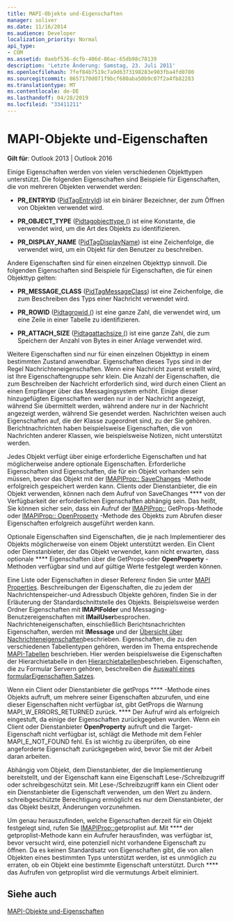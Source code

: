 ```yaml
---
title: MAPI-Objekte und-Eigenschaften
manager: soliver
ms.date: 11/16/2014
ms.audience: Developer
localization_priority: Normal
api_type:
- COM
ms.assetid: 0aebf536-dcfb-406d-86ac-65db98c78139
description: 'Letzte Änderung: Samstag, 23. Juli 2011'
ms.openlocfilehash: 7fef84b7519c7a9d6373198283e903fba4fd0780
ms.sourcegitcommit: 8657170d071f9bcf680aba50b9c07f2a4fb82283
ms.translationtype: MT
ms.contentlocale: de-DE
ms.lasthandoff: 04/28/2019
ms.locfileid: "33411211"
---
```

# <a name="mapi-objects-and-properties"></a>MAPI-Objekte und-Eigenschaften

  
  
**Gilt für**: Outlook 2013 | Outlook 2016 
  
Einige Eigenschaften werden von vielen verschiedenen Objekttypen unterstützt. Die folgenden Eigenschaften sind Beispiele für Eigenschaften, die von mehreren Objekten verwendet werden:
  
- **PR_ENTRYID** ([PidTagEntryId](pidtagentryid-canonical-property.md)) ist ein binärer Bezeichner, der zum Öffnen von Objekten verwendet wird.
    
- **PR_OBJECT_TYPE** ([Pidtagobjecttype (](pidtagobjecttype-canonical-property.md)) ist eine Konstante, die verwendet wird, um die Art des Objekts zu identifizieren.
    
- **PR_DISPLAY_NAME** ([PidTagDisplayName](pidtagdisplayname-canonical-property.md)) ist eine Zeichenfolge, die verwendet wird, um ein Objekt für den Benutzer zu beschreiben.
    
Andere Eigenschaften sind für einen einzelnen Objekttyp sinnvoll. Die folgenden Eigenschaften sind Beispiele für Eigenschaften, die für einen Objekttyp gelten:
  
- **PR_MESSAGE_CLASS** ([PidTagMessageClass](pidtagmessageclass-canonical-property.md)) ist eine Zeichenfolge, die zum Beschreiben des Typs einer Nachricht verwendet wird.
    
- **PR_ROWID** ([Pidtagrowid (](pidtagrowid-canonical-property.md)) ist eine ganze Zahl, die verwendet wird, um eine Zeile in einer Tabelle zu identifizieren.
    
- **PR_ATTACH_SIZE** ([Pidtagattachsize (](pidtagattachsize-canonical-property.md)) ist eine ganze Zahl, die zum Speichern der Anzahl von Bytes in einer Anlage verwendet wird.
    
Weitere Eigenschaften sind nur für einen einzelnen Objekttyp in einem bestimmten Zustand anwendbar. Eigenschaften dieses Typs sind in der Regel Nachrichteneigenschaften. Wenn eine Nachricht zuerst erstellt wird, ist Ihre Eigenschaftengruppe sehr klein. Die Anzahl der Eigenschaften, die zum Beschreiben der Nachricht erforderlich sind, wird durch einen Client an einen Empfänger über das Messagingsystem erhöht. Einige dieser hinzugefügten Eigenschaften werden nur in der Nachricht angezeigt, während Sie übermittelt werden, während andere nur in der Nachricht angezeigt werden, während Sie gesendet werden. Nachrichten weisen auch Eigenschaften auf, die der Klasse zugeordnet sind, zu der Sie gehören. Berichtnachrichten haben beispielsweise Eigenschaften, die von Nachrichten anderer Klassen, wie beispielsweise Notizen, nicht unterstützt werden. 
  
Jedes Objekt verfügt über einige erforderliche Eigenschaften und hat möglicherweise andere optionale Eigenschaften. Erforderliche Eigenschaften sind Eigenschaften, die für ein Objekt vorhanden sein müssen, bevor das Objekt mit der [IMAPIProp:: SaveChanges](imapiprop-savechanges.md) -Methode erfolgreich gespeichert werden kann. Clients oder Dienstanbieter, die ein Objekt verwenden, können nach dem Aufruf von SaveChanges **** von der Verfügbarkeit der erforderlichen Eigenschaften abhängig sein. Das heißt, Sie können sicher sein, dass ein Aufruf der [IMAPIProp::](imapiprop-getprops.md) GetProps-Methode oder [IMAPIProp:: OpenProperty](imapiprop-openproperty.md) -Methode des Objekts zum Abrufen dieser Eigenschaften erfolgreich ausgeführt werden kann. 
  
Optionale Eigenschaften sind Eigenschaften, die je nach Implementierer des Objekts möglicherweise von einem Objekt unterstützt werden. Ein Client oder Dienstanbieter, der das Objekt verwendet, kann nicht erwarten, dass optionale **** Eigenschaften über die GetProps-oder **OpenProperty** -Methoden verfügbar sind und auf gültige Werte festgelegt werden können. 
  
Eine Liste oder Eigenschaften in dieser Referenz finden Sie unter [MAPI Properties](mapi-properties.md). Beschreibungen der Eigenschaften, die zu jedem der Nachrichtenspeicher-und Adressbuch Objekte gehören, finden Sie in der Erläuterung der Standardschnittstelle des Objekts. Beispielsweise werden Ordner Eigenschaften mit **IMAPIFolder** und Messaging-Benutzereigenschaften mit **IMailUser**besprochen. Nachrichteneigenschaften, einschließlich Berichtsnachrichten Eigenschaften, werden mit **IMessage** und der [Übersicht über Nachrichteneigenschaften](message-properties-overview.md)beschrieben. Eigenschaften, die zu den verschiedenen Tabellentypen gehören, werden im Thema entsprechende [MAPI-Tabellen](mapi-tables.md) beschrieben. Hier werden beispielsweise die Eigenschaften der Hierarchietabelle in den [Hierarchietabellen](hierarchy-tables.md)beschrieben. Eigenschaften, die zu Formular Servern gehören, beschreiben die [Auswahl eines formularEigenschaften Satzes](choosing-a-form-s-property-set.md).
  
Wenn ein Client oder Dienstanbieter die getProps **** -Methode eines Objekts aufruft, um mehrere seiner Eigenschaften abzurufen, und eine dieser Eigenschaften nicht verfügbar ist, gibt GetProps die Warnung MAPI_W_ERRORS_RETURNED zurück. **** Der Aufruf wird als erfolgreich eingestuft, da einige der Eigenschaften zurückgegeben wurden. Wenn ein Client oder Dienstanbieter **OpenProperty** aufruft und die Target-Eigenschaft nicht verfügbar ist, schlägt die Methode mit dem Fehler MAPI_E_NOT_FOUND fehl. Es ist wichtig zu überprüfen, ob eine angeforderte Eigenschaft zurückgegeben wird, bevor Sie mit der Arbeit daran arbeiten. 
  
Abhängig vom Objekt, dem Dienstanbieter, der die Implementierung bereitstellt, und der Eigenschaft kann eine Eigenschaft Lese-/Schreibzugriff oder schreibgeschützt sein. Mit Lese-/Schreibzugriff kann ein Client oder ein Dienstanbieter die Eigenschaft verwenden, um den Wert zu ändern. schreibgeschützte Berechtigung ermöglicht es nur dem Dienstanbieter, der das Objekt besitzt, Änderungen vorzunehmen. 
  
Um genau herauszufinden, welche Eigenschaften derzeit für ein Objekt festgelegt sind, rufen Sie [IMAPIProp::](imapiprop-getproplist.md)getproplist auf. Mit **** der getproplist-Methode kann ein Aufrufer herausfinden, was verfügbar ist, bevor versucht wird, eine potenziell nicht vorhandene Eigenschaft zu öffnen. Da es keinen Standardsatz von Eigenschaften gibt, die von allen Objekten eines bestimmten Typs unterstützt werden, ist es unmöglich zu erraten, ob ein Objekt eine bestimmte Eigenschaft unterstützt. Durch **** das Aufrufen von getproplist wird die vermutungs Arbeit eliminiert. 
  
## <a name="see-also"></a>Siehe auch



[MAPI-Objekte und-Eigenschaften](mapi-objects-and-properties.md)


